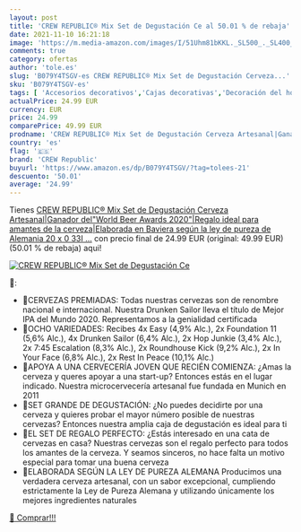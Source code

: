 ```yaml
---
layout: post
title: 'CREW REPUBLIC® Mix Set de Degustación Ce al 50.01 % de rebaja'
date: 2021-11-10 16:21:18
image: 'https://m.media-amazon.com/images/I/51Uhm81bKKL._SL500_._SL400_.jpg'
comments: true
category: ofertas
author: 'tole.es'
slug: 'B079Y4TSGV-es CREW REPUBLIC® Mix Set de Degustación Cerveza...'
sku: 'B079Y4TSGV-es'
tags: [ 'Accesorios decorativos','Cajas decorativas','Decoración del hogar','Hogar y cocina','cerveza','crew republic', ]
actualPrice: 24.99 EUR
currency: EUR
price: 24.99
comparePrice: 49.99 EUR
prodname: 'CREW REPUBLIC® Mix Set de Degustación Cerveza Artesanal|Ganador del"World Beer Awards 2020"|Regalo ideal para amantes de la cerveza|Elaborada en Baviera según la ley de pureza de Alemania 20 x 0 33I …'
country: 'es'
flag: '🇪🇸'
brand: 'CREW Republic'
buyurl: 'https://www.amazon.es/dp/B079Y4TSGV/?tag=tolees-21'
descuento: '50.01'
average: '24.99'
---
```


Tienes [CREW REPUBLIC® Mix Set de Degustación Cerveza Artesanal|Ganador del"World Beer Awards 2020"|Regalo ideal para amantes de la cerveza|Elaborada en Baviera según la ley de pureza de Alemania 20 x 0 33I …](https://www.amazon.es/dp/B079Y4TSGV/?tag=tolees-21) con precio final de  24.99 EUR (original: 49.99 EUR) (50.01 %  de rebaja) aqui!

[![CREW REPUBLIC® Mix Set de Degustación Ce](https://m.media-amazon.com/images/I/51Uhm81bKKL._SL500_._SL400_.jpg)](https://www.amazon.es/dp/B079Y4TSGV/?tag=tolees-21)

🔎:

- 🍺CERVEZAS PREMIADAS: Todas nuestras cervezas son de renombre nacional e internacional. Nuestra Drunken Sailor lleva el título de Mejor IPA del Mundo 2020. Representamos a la genialidad certificada
- 🍺OCHO VARIEDADES: Recibes 4x Easy (4,9% Alc.), 2x Foundation 11 (5,6% Alc.), 4x Drunken Sailor (6,4% Alc.), 2x Hop Junkie (3,4% Alc.), 2x 7:45 Escalation (8,3% Alc.), 2x Roundhouse Kick (9,2% Alc.), 2x In Your Face (6,8% Alc.), 2x Rest In Peace (10,1% Alc.)
- 🍺APOYA A UNA CERVECERÍA JOVEN QUE RECIÉN COMIENZA: ¿Amas la cerveza y queres apoyar a una start-up? Entonces estás en el lugar indicado. Nuestra microcervecería artesanal fue fundada en Munich en 2011
- 🍺SET GRANDE DE DEGUSTACIÓN: ¿No puedes decidirte por una cerveza y quieres probar el mayor número posible de nuestras cervezas? Entonces nuestra amplia caja de degustación es ideal para ti
- 🍺EL SET DE REGALO PERFECTO: ¿Estás interesado en una cata de cervezas en casa? Nuestras cervezas son el regalo perfecto para todos los amantes de la cerveza. Y seamos sinceros, no hace falta un motivo especial para tomar una buena cerveza
- 🍺ELABORADA SEGÚN LA LEY DE PUREZA ALEMANA Producimos una verdadera cerveza artesanal, con un sabor excepcional, cumpliendo estrictamente la Ley de Pureza Alemana y utilizando únicamente los mejores ingredientes naturales

[🛒 Comprar!!!](https://www.amazon.es/dp/B079Y4TSGV/?tag=tolees-21)

